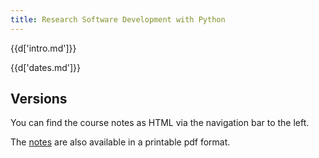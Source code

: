 ```yaml
---
title: Research Software Development with Python
---
```


{{d['intro.md']}}

{{d['dates.md']}}

Versions
--------

You can find the course notes as HTML via the navigation bar to the left.

The [notes](notes.pdf) are also available in  a printable pdf format.
